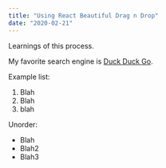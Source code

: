 ```yaml
---
title: "Using React Beautiful Drag n Drop"
date: "2020-02-21"
---
```


Learnings of this process.

My favorite search engine is [Duck Duck Go](https://duckduckgo.com).

Example list:

1. Blah
2. Blah
3. blah

Unorder:

- Blah
- Blah2
- Blah3

